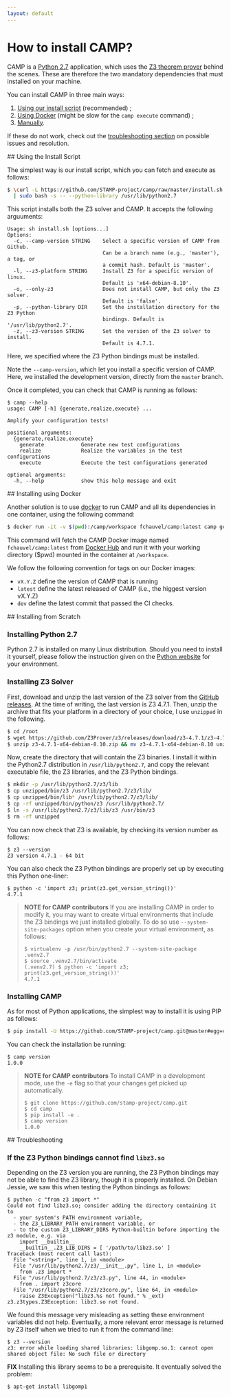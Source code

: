 ```yaml
---
layout: default
---
```


# How to install CAMP?

CAMP is a [Python 2.7](https://www.python.org/) application, which
uses the [Z3 theorem prover](https://github.com/Z3Prover/z3) behind
the scenes. These are therefore the two mandatory dependencies that
must installed on your machine.

You can install CAMP in three main ways:

1.  [Using our install script](#from-internet) (recommended) ;
2.  [Using Docker](#using-docker) (might be slow for the `camp execute` command) ;
3.  [Manually](#manually).

If these do not work, check out the [troubleshooting
section](#troubleshooting) on possible issues and resolution.


<a name="from-internet"/>
## Using the Install Script

The simplest way is our install script, which you can fetch and
execute as follows:

```bash
$ \curl -L https://github.com/STAMP-project/camp/raw/master/install.sh \
  | sudo bash -s -- --python-library /usr/lib/python2.7
```

This script installs both the Z3 solver and CAMP. It accepts the
following arguuments:

```console
Usage: sh install.sh [options...]
Options:
  -c, --camp-version STRING    Select a specific version of CAMP from Github.
                               Can be a branch name (e.g., 'master'), a tag, or
                               a commit hash. Default is 'master'.
  -l, --z3-platform STRING     Install Z3 for a specific version of linux. 
                               Default is 'x64-debian-8.10'.
  -o, --only-z3                Does not install CAMP, but only the Z3 solver.
                               Default is 'false'.
  -p, --python-library DIR     Set the installation directory for the Z3 Python
                               bindings. Default is '/usr/lib/python2.7'.
  -z, --z3-version STRING      Set the version of the Z3 solver to install. 
                               Default is 4.7.1.
```

Here, we specified where the Z3 Python bindings must be installed.

Note the `--camp-version`, which let you install a specific version of
CAMP. Here, we installed the development version, directly from the
`master` branch.

Once it completed, you can check that CAMP is running as follows:

```console
$ camp --help
usage: CAMP [-h] {generate,realize,execute} ...

Amplify your configuration tests!

positional arguments:
  {generate,realize,execute}
    generate            Generate new test configurations
    realize             Realize the variables in the test configurations
    execute             Execute the test configurations generated

optional arguments:
  -h, --help            show this help message and exit
```


<a name="using-docker" />
## Installing using Docker

Another solution is to use [docker](https://www.docker.com/) to
run CAMP and all its dependencies in one container, using the
following command:

```bash
$ docker run -it -v $(pwd):/camp/workspace fchauvel/camp:latest camp generate -d workspace
```

This command will fetch the CAMP Docker image named
`fchauvel/camp:latest` from [Docker
Hub](https://hub.docker.com/r/fchauvel/camp/) and run it with your
working directory ($pwd) mounted in the container at `/workspace`.

We follow the following convention for tags on our Docker images:

 * `vX.Y.Z` define the version of CAMP that is running
 * `latest` define the latest released of CAMP (i.e., the higgest
   version vX.Y.Z)
 * `dev` define the latest commit that passed the CI checks.



<a name="manually" />
## Installing from Scratch

### Installing Python 2.7

Python 2.7 is installed on many Linux distribution. Should you need to
install it yourself, please follow the instruction given on the
[Python website](https://www.python.org/) for your environment.


### Installing Z3 Solver


First, download and unzip the last version of the Z3 solver from the
[GitHub releases](https://github.com/Z3Prover/z3/releases/). At the
time of writing, the last version is Z3 4.7.1. Then, unzip the archive
that fits your platform in a directory of your choice, I use
`unzipped` in the following.

```bash
$ cd /root
$ wget https://github.com/Z3Prover/z3/releases/download/z3-4.7.1/z3-4.7.1-x64-debian-8.10.zip
$ unzip z3-4.7.1-x64-debian-8.10.zip && mv z3-4.7.1-x64-debian-8.10 unzipped
```

Now, create the directory that will contain the Z3 binaries. I install
it within the Python2.7 distribution in `/usr/lib/python2.7`, and copy
the relevant executable file, the Z3 libraries, and the Z3 Python
bindings.

```bash
$ mkdir -p /usr/lib/python2.7/z3/lib
$ cp unzipped/bin/z3 /usr/lib/python2.7/z3/lib/
$ cp unzipped/bin/lib* /usr/lib/python2.7/z3/lib/
$ cp -rf unzipped/bin/python/z3 /usr/lib/python2.7/
$ ln -s /usr/lib/python2.7/z3/lib/z3 /usr/bin/z3
$ rm -rf unzipped

```

You can now check that Z3 is available, by checking its version number
as follows:

```console
$ z3 --version
Z3 version 4.7.1 - 64 bit
```

You can also check the Z3 Python bindings are properly set up by
executing this Python one-liner:

```console
$ python -c 'import z3; print(z3.get_version_string())'
4.7.1
```


> **NOTE for CAMP contributors** If you are installing CAMP in order
> to modify it, you may want to create virtual environments that include
> the Z3 bindings we just installed globally. To do so use
> `--system-site-packages` option when you create your virtual
> environment, as follows:
>
> ```console
> $ virtualenv -p /usr/bin/python2.7 --system-site-package .venv2.7
> $ source .venv2.7/bin/activate
> (.venv2.7) $ python -c 'import z3; print(z3.get_version_string())'
> 4.7.1
> ```


### Installing CAMP

As for most of Python applications, the simplest way to install it is
using PIP as follows:

```bash
$ pip install -U https://github.com/STAMP-project/camp.git@master#egg=camp
```

You can check the installation be running:

```console
$ camp version
1.0.0
```


> **NOTE for CAMP contributors** To install CAMP in a development
> mode, use the `-e` flag so that your changes get picked up
> automatically.
>
> ```console
> $ git clone https://github.com/stamp-project/camp.git
> $ cd camp
> $ pip install -e .
> $ camp version
> 1.0.0
> ```


<a name="troubleshooting" />
## Troubleshooting

### If the Z3 Python bindings cannot find `libz3.so`

Depending on the Z3 version you are running, the Z3 Python bindings
may not be able to find the Z3 library, though it is properly
installed. On Debian Jessie, we saw this when testing the Python
bindings as follows:

```console
$ python -c "from z3 import *"
Could not find libz3.so; consider adding the directory containing it to
  - your system's PATH environment variable,
  - the Z3_LIBRARY_PATH environment variable, or
  - to the custom Z3_LIBRARY_DIRS Python-builtin before importing the z3 module, e.g. via
	import __builtin__
	__builtin__.Z3_LIB_DIRS = [ '/path/to/libz3.so' ]
Traceback (most recent call last):
  File "<string>", line 1, in <module>
  File "/usr/lib/python2.7/z3/__init__.py", line 1, in <module>
	from .z3 import *
  File "/usr/lib/python2.7/z3/z3.py", line 44, in <module>
	from . import z3core
  File "/usr/lib/python2.7/z3/z3core.py", line 64, in <module>
	raise Z3Exception("libz3.%s not found." % _ext)
z3.z3types.Z3Exception: libz3.so not found.
```

We found this message very misleading as setting these environment
variables did not help. Eventually, a more relevant error message is
returned by Z3 itself when we tried to run it from the command line:

```console
$ z3 --version
z3: error while loading shared libraries: libgomp.so.1: cannot open shared object file: No such file or directory

```

**FIX** Installing this library seems to be a prerequisite. It eventually solved the problem:
```bash
$ apt-get install libgomp1
```
